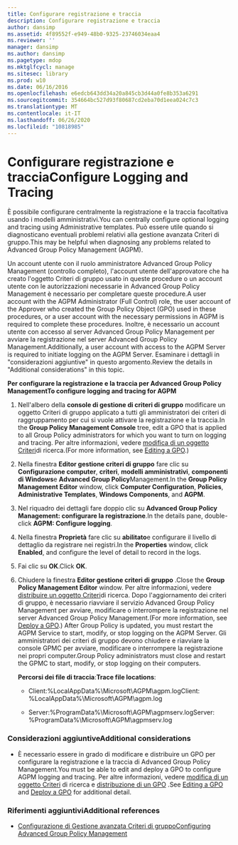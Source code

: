```yaml
---
title: Configurare registrazione e traccia
description: Configurare registrazione e traccia
author: dansimp
ms.assetid: 4f89552f-e949-48b0-9325-23746034eaa4
ms.reviewer: ''
manager: dansimp
ms.author: dansimp
ms.pagetype: mdop
ms.mktglfcycl: manage
ms.sitesec: library
ms.prod: w10
ms.date: 06/16/2016
ms.openlocfilehash: e6edcb643dd34a20a845cb3d44a0fe8b353a6291
ms.sourcegitcommit: 354664bc527d93f80687cd2eba70d1eea024c7c3
ms.translationtype: MT
ms.contentlocale: it-IT
ms.lasthandoff: 06/26/2020
ms.locfileid: "10818985"
---
```

# <span data-ttu-id="4c299-103">Configurare registrazione e traccia</span><span class="sxs-lookup"><span data-stu-id="4c299-103">Configure Logging and Tracing</span></span>


<span data-ttu-id="4c299-104">È possibile configurare centralmente la registrazione e la traccia facoltativa usando i modelli amministrativi.</span><span class="sxs-lookup"><span data-stu-id="4c299-104">You can centrally configure optional logging and tracing using Administrative templates.</span></span> <span data-ttu-id="4c299-105">Può essere utile quando si diagnosticano eventuali problemi relativi alla gestione avanzata Criteri di gruppo.</span><span class="sxs-lookup"><span data-stu-id="4c299-105">This may be helpful when diagnosing any problems related to Advanced Group Policy Management (AGPM).</span></span>

<span data-ttu-id="4c299-106">Un account utente con il ruolo amministratore Advanced Group Policy Management (controllo completo), l'account utente dell'approvatore che ha creato l'oggetto Criteri di gruppo usato in queste procedure o un account utente con le autorizzazioni necessarie in Advanced Group Policy Management è necessario per completare queste procedure.</span><span class="sxs-lookup"><span data-stu-id="4c299-106">A user account with the AGPM Administrator (Full Control) role, the user account of the Approver who created the Group Policy Object (GPO) used in these procedures, or a user account with the necessary permissions in AGPM is required to complete these procedures.</span></span> <span data-ttu-id="4c299-107">Inoltre, è necessario un account utente con accesso al server Advanced Group Policy Management per avviare la registrazione nel server Advanced Group Policy Management.</span><span class="sxs-lookup"><span data-stu-id="4c299-107">Additionally, a user account with access to the AGPM Server is required to initiate logging on the AGPM Server.</span></span> <span data-ttu-id="4c299-108">Esaminare i dettagli in "considerazioni aggiuntive" in questo argomento.</span><span class="sxs-lookup"><span data-stu-id="4c299-108">Review the details in "Additional considerations" in this topic.</span></span>

**<span data-ttu-id="4c299-109">Per configurare la registrazione e la traccia per Advanced Group Policy Management</span><span class="sxs-lookup"><span data-stu-id="4c299-109">To configure logging and tracing for AGPM</span></span>**

1.  <span data-ttu-id="4c299-110">Nell'albero della **console di gestione di criteri di gruppo** modificare un oggetto Criteri di gruppo applicato a tutti gli amministratori dei criteri di raggruppamento per cui si vuole attivare la registrazione e la traccia.</span><span class="sxs-lookup"><span data-stu-id="4c299-110">In the **Group Policy Management Console** tree, edit a GPO that is applied to all Group Policy administrators for which you want to turn on logging and tracing.</span></span> <span data-ttu-id="4c299-111">Per altre informazioni, vedere [modifica di un oggetto Criteri](editing-a-gpo-agpm30ops.md)di ricerca.</span><span class="sxs-lookup"><span data-stu-id="4c299-111">(For more information, see [Editing a GPO](editing-a-gpo-agpm30ops.md).)</span></span>

2.  <span data-ttu-id="4c299-112">Nella finestra **Editor gestione criteri di gruppo** fare clic su **Configurazione computer**, **criteri**, **modelli amministrativi**, **componenti di Windows**e **Advanced Group Policy**Management.</span><span class="sxs-lookup"><span data-stu-id="4c299-112">In the **Group Policy Management Editor** window, click **Computer Configuration**, **Policies**, **Administrative Templates**, **Windows Components**, and **AGPM**.</span></span>

3.  <span data-ttu-id="4c299-113">Nel riquadro dei dettagli fare doppio clic su **Advanced Group Policy Management: configurare la registrazione**.</span><span class="sxs-lookup"><span data-stu-id="4c299-113">In the details pane, double-click **AGPM: Configure logging**.</span></span>

4.  <span data-ttu-id="4c299-114">Nella finestra **Proprietà** fare clic su **abilitato**e configurare il livello di dettaglio da registrare nei registri.</span><span class="sxs-lookup"><span data-stu-id="4c299-114">In the **Properties** window, click **Enabled**, and configure the level of detail to record in the logs.</span></span>

5.  <span data-ttu-id="4c299-115">Fai clic su **OK**.</span><span class="sxs-lookup"><span data-stu-id="4c299-115">Click **OK**.</span></span>

6.  <span data-ttu-id="4c299-116">Chiudere la finestra **Editor gestione criteri di gruppo** .</span><span class="sxs-lookup"><span data-stu-id="4c299-116">Close the **Group Policy Management Editor** window.</span></span> <span data-ttu-id="4c299-117">Per altre informazioni, vedere [distribuire un oggetto Criteri](deploy-a-gpo-agpm30ops.md)di ricerca. Dopo l'aggiornamento dei criteri di gruppo, è necessario riavviare il servizio Advanced Group Policy Management per avviare, modificare o interrompere la registrazione nel server Advanced Group Policy Management.</span><span class="sxs-lookup"><span data-stu-id="4c299-117">(For more information, see [Deploy a GPO](deploy-a-gpo-agpm30ops.md).) After Group Policy is updated, you must restart the AGPM Service to start, modify, or stop logging on the AGPM Server.</span></span> <span data-ttu-id="4c299-118">Gli amministratori dei criteri di gruppo devono chiudere e riavviare la console GPMC per avviare, modificare o interrompere la registrazione nei propri computer.</span><span class="sxs-lookup"><span data-stu-id="4c299-118">Group Policy administrators must close and restart the GPMC to start, modify, or stop logging on their computers.</span></span>

    <span data-ttu-id="4c299-119">**Percorsi dei file di traccia**:</span><span class="sxs-lookup"><span data-stu-id="4c299-119">**Trace file locations**:</span></span>

    -   <span data-ttu-id="4c299-120">Client:%LocalAppData%\\Microsoft\\AGPM\\agpm.log</span><span class="sxs-lookup"><span data-stu-id="4c299-120">Client: %LocalAppData%\\Microsoft\\AGPM\\agpm.log</span></span>

    -   <span data-ttu-id="4c299-121">Server:%ProgramData%\\Microsoft\\AGPM\\agpmserv.log</span><span class="sxs-lookup"><span data-stu-id="4c299-121">Server: %ProgramData%\\Microsoft\\AGPM\\agpmserv.log</span></span>

### <span data-ttu-id="4c299-122">Considerazioni aggiuntive</span><span class="sxs-lookup"><span data-stu-id="4c299-122">Additional considerations</span></span>

-   <span data-ttu-id="4c299-123">È necessario essere in grado di modificare e distribuire un GPO per configurare la registrazione e la traccia di Advanced Group Policy Management.</span><span class="sxs-lookup"><span data-stu-id="4c299-123">You must be able to edit and deploy a GPO to configure AGPM logging and tracing.</span></span> <span data-ttu-id="4c299-124">Per altre informazioni, vedere [modifica di un oggetto Criteri](editing-a-gpo-agpm30ops.md) di ricerca e [distribuzione di un GPO](deploy-a-gpo-agpm30ops.md) .</span><span class="sxs-lookup"><span data-stu-id="4c299-124">See [Editing a GPO](editing-a-gpo-agpm30ops.md) and [Deploy a GPO](deploy-a-gpo-agpm30ops.md) for additional detail.</span></span>

### <span data-ttu-id="4c299-125">Riferimenti aggiuntivi</span><span class="sxs-lookup"><span data-stu-id="4c299-125">Additional references</span></span>

-   [<span data-ttu-id="4c299-126">Configurazione di Gestione avanzata Criteri di gruppo</span><span class="sxs-lookup"><span data-stu-id="4c299-126">Configuring Advanced Group Policy Management</span></span>](configuring-advanced-group-policy-management.md)

 

 






